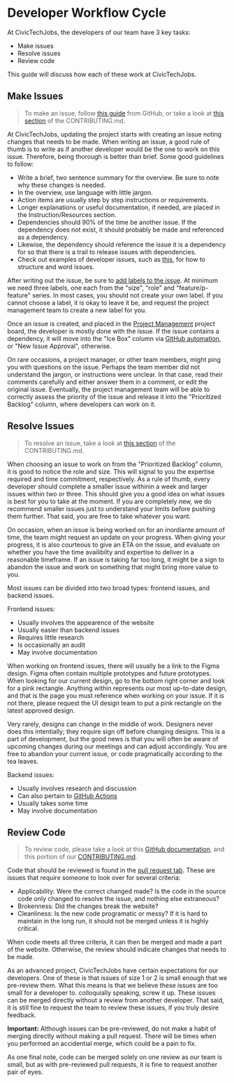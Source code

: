 # Developer Workflow Cycle

At CivicTechJobs, the developers of our team have 3 key tasks:

- Make issues
- Resolve issues
- Review code

This guide will discuss how each of these work at CivicTechJobs.

## Make Issues

> To make an issue, follow [this guide](https://docs.github.com/en/issues/tracking-your-work-with-issues/creating-an-issue) from GitHub, or take a look at [this section](https://github.com/hackforla/CivicTechJobs/blob/main/CONTRIBUTING.md#making-issues-1) of the CONTRIBUTING.md.

At CivicTechJobs, updating the project starts with creating an issue noting changes that needs to be made. When writing an issue, a good rule of thumb is to write as if another developer would be the one to work on this issue. Therefore, being thorough is better than brief. Some good guidelines to follow:

- Write a brief, two sentence summary for the overview. Be sure to note why these changes is needed.
- In the overview, use language with little jargon.
- Action items are usually step by step instructions or requirements.
- Longer explanations or useful documentation, if needed, are placed in the Instruction/Resources section.
- Dependencies should 90% of the time be another issue. If the dependency does not exist, it should probably be made and referenced as a dependency.
- Likewise, the dependency should reference the issue it is a dependency for so that there is a trail to release issues with dependencies.
- Check out examples of developer issues, such as [this](https://github.com/hackforla/CivicTechJobs/issues/61), for how to structure and word issues.

After writing out the issue, be sure to [add labels to the issue](https://docs.github.com/en/issues/using-labels-and-milestones-to-track-work/managing-labels#applying-a-label). At minimum we need three labels, one each from the "size", "role" and "feature/p-feature" series. In most cases, you should not create your own label. If you cannot choose a label, it is okay to leave it be, and request the project management team to create a new label for you.

Once an issue is created, and placed in the [Project Management](https://github.com/hackforla/CivicTechJobs/projects/1) project board, the developer is mostly done with the issue. If the issue contains a dependency, it will move into the "Ice Box" column via [GitHub automation](https://github.com/hackforla/CivicTechJobs/blob/bafc2fc1706ac49ec9c2c7cb610a29bddc561339/.github/workflows/issue-trigger.yml#L7), or "New Issue Approval", otherwise.

On rare occasions, a project manager, or other team members, might ping you with questions on the issue. Perhaps the team member did not understand the jargon, or instructions were unclear. In that case, read their comments carefully and either answer them in a comment, or edit the original issue. Eventually, the project management team will be able to correctly assess the priority of the issue and release it into the "Prioritized Backlog" column, where developers can work on it.

## Resolve Issues

> To resolve an issue, take a look at [this section](https://github.com/hackforla/CivicTechJobs/blob/main/CONTRIBUTING.md#resolving-issues-1) of the CONTRIBUTING.md.

When choosing an issue to work on from the "Prioritized Backlog" column, it is good to notice the role and size. This will signal to you the expertise required and time commitment, respectively. As a rule of thumb, every developer should complete a smaller issue withinin a week and larger issues within two or three. This should give you a good idea on what issues is best for you to take at the moment. If you are completely new, we do recommend smaller issues just to understand your limits before pushing them further. That said, you are free to take whatever you want.

On occasion, when an issue is being worked on for an inordiante amount of time, the team might request an update on your progress. When giving your progress, it is also courteous to give an ETA on the issue, and evaluate on whether you have the time availibilty and expertise to deliver in a reasonable timeframe. If an issue is taking far too long, it might be a sign to abandon the issue and work on something that might bring more value to you.

Most issues can be divided into two broad types: frontend issues, and backend issues.

Frontend issues:
- Usually involves the appearence of the website
- Usually easier than backend issues
- Requires little research
- Is occasionally an audit
- May involve documentation

When working on frontend issues, there will usually be a link to the Figma design. Figma often contain multiple prototypes and future prototypes. When looking for our current design, go to the bottom right corner and look for a pink rectangle. Anything within represents our most up-to-date design, and that is the page you must reference when working on your issue. If it is not there, please request the UI design team to put a pink rectangle on the latest approved design.

Very rarely, designs can change in the middle of work. Designers never does this intentially; they require sign off before changing designs. This is a part of development, but the good news is that you will often be aware of upcoming changes during our meetings and can adjust accordingly. You are free to abandon your current issue, or code pragmatically according to the tea leaves.

Backend issues:
- Usually involves research and discussion
- Can also pertain to [GitHub Actions](https://docs.github.com/en/actions)
- Usually takes some time
- May involve documentation

## Review Code

> To review code, please take a look at this [GitHub documentation](https://docs.github.com/en/pull-requests/collaborating-with-pull-requests/reviewing-changes-in-pull-requests/about-pull-request-reviews), and this portion of our [CONTRIBUTING.md](https://github.com/hackforla/CivicTechJobs/blob/main/CONTRIBUTING.md#reviewing-code).

Code that should be reviewed is found in the [pull request tab](https://github.com/hackforla/CivicTechJobs/pulls). These are issues that require someone to look over for several criteria:

- Applicability: Were the correct changed made? Is the code in the source code only changed to resolve the issue, and nothing else extraneous?
- Brokenness: Did the changes break the website?
- Cleanliness: Is the new code programatic or messy? If it is hard to maintain in the long run, it should not be merged unless it is highly critical.

When code meets all three criteria, it can then be merged and made a part of the website. Otherwise, the review should indicate changes that needs to be made.

As an advanced project, CivicTechJobs have certain expectations for our developers. One of these is that issues of size 1 or 2 is small enough that we pre-review them. What this means is that we believe these issues are too small for a developer to. colloquially speaking, screw it up. These issues can be merged directly without a review from another developer. That said, it is still fine to request the team to review these issues, if you truly desire feedback.

**Important:** Although issues can be pre-reviewed, do not make a habit of merging directly without making a pull request. There will be times when you performed an accidential merge, which could be a pain to fix.

As one final note, code can be merged solely on one review as our team is small, but as with pre-reviewed pull requests, it is fine to request another pair of eyes.
